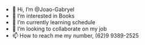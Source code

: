 - 👋 Hi, I’m @Joao-Gabryel
- 👀 I’m interested in Books
- 🌱 I’m currently learning schedule
- 💞️ I’m looking to collaborate on my job
- 📫 How to reach me my number, (62)9 9389-2525

<!---
Joao-Gabryel/Joao-Gabryel is a ✨ special ✨ repository because its `README.md` (this file) appears on your GitHub profile.
You can click the Preview link to take a look at your changes.
--->
